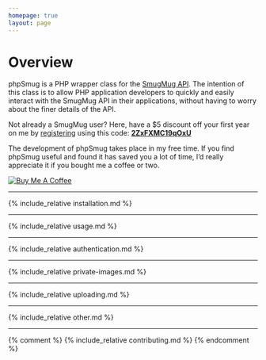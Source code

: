 ```yaml
---
homepage: true
layout: page
---
```


# Overview

phpSmug is a PHP wrapper class for the [SmugMug API](https://api.smugmug.com/api/v2/doc/index.html). The intention of this class is to allow PHP application developers to quickly and easily interact with the SmugMug API in their applications, without having to worry about the finer details of the API.

Not already a SmugMug user? Here, have a $5 discount off your first year on me by [registering](https://secure.smugmug.com/signup.mg?Coupon=2ZxFXMC19qOxU) using this code: **[2ZxFXMC19qOxU](https://secure.smugmug.com/signup.mg?Coupon=2ZxFXMC19qOxU)**

The development of phpSmug takes place in my free time. If you find phpSmug useful and found it has saved you a lot of time, I’d really appreciate it if you bought me a coffee or two.

<a href="https://www.buymeacoffee.com/lildude" target="_blank"><img src="https://www.buymeacoffee.com/assets/img/custom_images/orange_img.png" class="mx-auto" alt="Buy Me A Coffee" style="height: auto !important;width: auto !important;" ></a>

---

{% include_relative installation.md %}

---

{% include_relative usage.md %}

---

{% include_relative authentication.md %}

---

{% include_relative private-images.md %}

---

{% include_relative uploading.md %}

---

{% include_relative other.md %}

---

{% comment %}
{% include_relative contributing.md %}
{% endcomment %}
